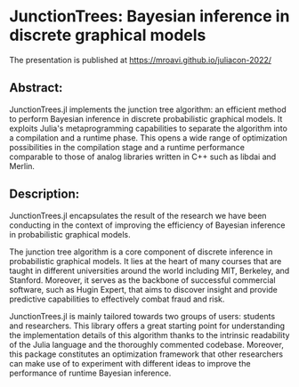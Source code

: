 JunctionTrees: Bayesian inference in discrete graphical models
==============================================================

The presentation is published at https://mroavi.github.io/juliacon-2022/

Abstract:
---------

JunctionTrees.jl implements the junction tree algorithm: an efficient method to
perform Bayesian inference in discrete probabilistic graphical models. It
exploits Julia's metaprogramming capabilities to separate the algorithm into a
compilation and a runtime phase. This opens a wide range of optimization
possibilities in the compilation stage and a runtime performance comparable to
those of analog libraries written in C++ such as libdai and Merlin.

Description:
------------

JunctionTrees.jl encapsulates the result of the research we have been
conducting in the context of improving the efficiency of Bayesian inference in
probabilistic graphical models.

The junction tree algorithm is a core component of discrete inference in
probabilistic graphical models. It lies at the heart of many courses that are
taught in different universities around the world including MIT, Berkeley, and
Stanford. Moreover, it serves as the backbone of successful commercial
software, such as Hugin Expert, that aims to discover insight and provide
predictive capabilities to effectively combat fraud and risk.

JunctionTrees.jl is mainly tailored towards two groups of users: students and
researchers. This library offers a great starting point for understanding the
implementation details of this algorithm thanks to the intrinsic readability of
the Julia language and the thoroughly commented codebase. Moreover, this
package constitutes an optimization framework that other researchers can make
use of to experiment with different ideas to improve the performance of runtime
Bayesian inference.
